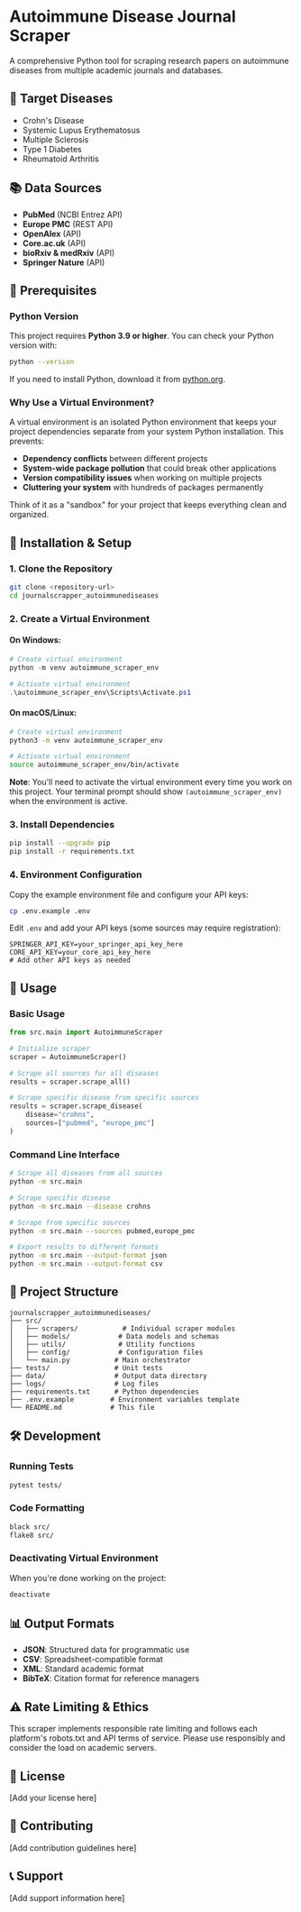 # Autoimmune Disease Journal Scraper

A comprehensive Python tool for scraping research papers on autoimmune diseases from multiple academic journals and databases.

## 🎯 Target Diseases
- Crohn's Disease
- Systemic Lupus Erythematosus
- Multiple Sclerosis
- Type 1 Diabetes
- Rheumatoid Arthritis

## 📚 Data Sources
- **PubMed** (NCBI Entrez API)
- **Europe PMC** (REST API)
- **OpenAlex** (API)
- **Core.ac.uk** (API)
- **bioRxiv & medRxiv** (API)
- **Springer Nature** (API)

## 🔧 Prerequisites

### Python Version
This project requires **Python 3.9 or higher**. You can check your Python version with:
```bash
python --version
```

If you need to install Python, download it from [python.org](https://www.python.org/downloads/).

### Why Use a Virtual Environment?
A virtual environment is an isolated Python environment that keeps your project dependencies separate from your system Python installation. This prevents:
- **Dependency conflicts** between different projects
- **System-wide package pollution** that could break other applications
- **Version compatibility issues** when working on multiple projects
- **Cluttering your system** with hundreds of packages permanently

Think of it as a "sandbox" for your project that keeps everything clean and organized.

## 🚀 Installation & Setup

### 1. Clone the Repository
```bash
git clone <repository-url>
cd journalscrapper_autoimmunediseases
```

### 2. Create a Virtual Environment

#### On Windows:
```powershell
# Create virtual environment
python -m venv autoimmune_scraper_env

# Activate virtual environment
.\autoimmune_scraper_env\Scripts\Activate.ps1
```

#### On macOS/Linux:
```bash
# Create virtual environment
python3 -m venv autoimmune_scraper_env

# Activate virtual environment
source autoimmune_scraper_env/bin/activate
```

**Note**: You'll need to activate the virtual environment every time you work on this project. Your terminal prompt should show `(autoimmune_scraper_env)` when the environment is active.

### 3. Install Dependencies
```bash
pip install --upgrade pip
pip install -r requirements.txt
```

### 4. Environment Configuration
Copy the example environment file and configure your API keys:
```bash
cp .env.example .env
```

Edit `.env` and add your API keys (some sources may require registration):
```
SPRINGER_API_KEY=your_springer_api_key_here
CORE_API_KEY=your_core_api_key_here
# Add other API keys as needed
```

## 📖 Usage

### Basic Usage
```python
from src.main import AutoimmuneScraper

# Initialize scraper
scraper = AutoimmuneScraper()

# Scrape all sources for all diseases
results = scraper.scrape_all()

# Scrape specific disease from specific sources
results = scraper.scrape_disease(
    disease="crohns", 
    sources=["pubmed", "europe_pmc"]
)
```

### Command Line Interface
```bash
# Scrape all diseases from all sources
python -m src.main

# Scrape specific disease
python -m src.main --disease crohns

# Scrape from specific sources
python -m src.main --sources pubmed,europe_pmc

# Export results to different formats
python -m src.main --output-format json
python -m src.main --output-format csv
```

## 📁 Project Structure
```
journalscrapper_autoimmunediseases/
├── src/
│   ├── scrapers/           # Individual scraper modules
│   ├── models/            # Data models and schemas
│   ├── utils/             # Utility functions
│   ├── config/            # Configuration files
│   └── main.py           # Main orchestrator
├── tests/                # Unit tests
├── data/                 # Output data directory
├── logs/                 # Log files
├── requirements.txt      # Python dependencies
├── .env.example         # Environment variables template
└── README.md            # This file
```

## 🛠️ Development

### Running Tests
```bash
pytest tests/
```

### Code Formatting
```bash
black src/
flake8 src/
```

### Deactivating Virtual Environment
When you're done working on the project:
```bash
deactivate
```

## 📊 Output Formats
- **JSON**: Structured data for programmatic use
- **CSV**: Spreadsheet-compatible format
- **XML**: Standard academic format
- **BibTeX**: Citation format for reference managers

## ⚠️ Rate Limiting & Ethics
This scraper implements responsible rate limiting and follows each platform's robots.txt and API terms of service. Please use responsibly and consider the load on academic servers.

## 📄 License
[Add your license here]

## 🤝 Contributing
[Add contribution guidelines here]

## 📞 Support
[Add support information here] 
